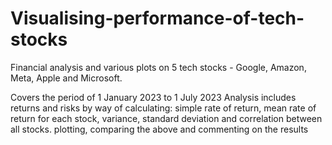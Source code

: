 # Visualising-performance-of-tech-stocks
Financial analysis and various plots on 5 tech stocks - Google, Amazon, Meta, Apple and Microsoft.

Covers the period of 1 January 2023 to 1 July 2023
Analysis includes returns and risks by way of calculating:
  simple rate of return, mean rate of return for each stock, variance, standard deviation and correlation between all stocks.
  plotting, comparing the above and commenting on the results
